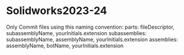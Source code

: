 # Solidworks2023-24
Only Commit files using this naming convention: 
parts: fileDescriptor, subassemblyName, yourInitials.extension
subassemblies: subassemblyName, assemblyName, yourInitials.extension
assemblies: assemblyName, botName, yourInitials.extension
